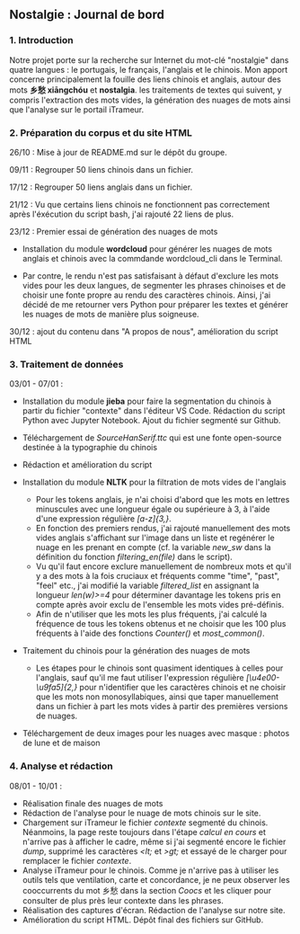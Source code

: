 ## Nostalgie : Journal de bord 

### 1.  Introduction  
Notre projet porte sur la recherche sur Internet du mot-clé "nostalgie" dans quatre langues : le portugais, le français, l'anglais et le chinois. Mon apport concerne principalement la fouille des liens chinois et anglais, autour des mots **乡愁 xiāngchóu** et **nostalgia**. les traitements de textes qui suivent, y compris l'extraction des mots vides, la génération des nuages de mots ainsi que l'analyse sur le portail iTrameur.  


### 2.  Préparation du corpus et du site HTML  

26/10 : Mise à jour de README.md sur le dépôt du groupe.  

09/11 : Regrouper 50 liens chinois dans un fichier.  

17/12 : Regrouper 50 liens anglais dans un fichier.  

21/12 : Vu que certains liens chinois ne fonctionnent pas correctement après l'éxécution du script bash, j'ai rajouté 22 liens de plus.  

23/12 : Premier essai de génération des nuages de mots  

-   Installation du module **wordcloud** pour générer les nuages de mots anglais et chinois avec la commdande wordcloud_cli dans le Terminal.  

-   Par contre, le rendu n'est pas satisfaisant à défaut d'exclure les mots vides pour les deux langues, de segmenter les phrases chinoises et de choisir une fonte propre au rendu des caractères chinois. Ainsi, j'ai décidé de me retourner vers Python pour préparer les textes et générer les nuages de mots de manière plus soigneuse.  
  
30/12 : ajout du contenu dans "A propos de nous", amélioration du script HTML

### 3.  Traitement de données

03/01 - 07/01 :  

-   Installation du module **jieba** pour faire la segmentation du chinois à partir du fichier "contexte" dans l'éditeur VS Code. Rédaction du script Python avec Jupyter Notebook. Ajout du fichier segmenté sur Github.  
  
-   Téléchargement de *SourceHanSerif.ttc* qui est une fonte open-source destinée à la typographie du chinois
-   Rédaction et amélioration du script
-   Installation du module **NLTK** pour la filtration de mots vides de l'anglais
    -   Pour les tokens anglais, je n'ai choisi d'abord que les mots en lettres minuscules avec une longueur égale ou supérieure à 3, à l'aide d'une expression régulière *[a-z]{3,}*.
    -   En fonction des premiers rendus, j'ai rajouté manuellement des mots vides anglais s'affichant sur l'image dans un liste et regénérer le nuage en les prenant en compte (cf. la variable *new_sw* dans la définition du fonction *filtering_en(file)* dans le script).  
    -   Vu qu'il faut encore exclure manuellement de nombreux mots et qu'il y a des mots à la fois cruciaux et fréquents comme "time", "past", "feel" etc., j'ai modifié la variable *filtered_list* en assignant la longueur *len(w)>=4* pour déterminer davantage les tokens pris en compte après avoir exclu de l'ensemble les mots vides pré-définis.  
    -   Afin de n'utiliser que les mots les plus fréquents, j'ai calculé la fréquence de tous les tokens obtenus et ne choisir que les 100 plus fréquents à l'aide des fonctions *Counter()* et *most_common()*.  

-   Traitement du chinois pour la génération des nuages de mots
    -   Les étapes pour le chinois sont quasiment identiques à celles pour l'anglais, sauf qu'il me faut utiliser l'expression régulière *[\u4e00-\u9fa5]{2,}* pour n'identifier que les caractères chinois et ne choisir que les mots non monosyllabiques, ainsi que taper manuellement dans un fichier à part les mots vides à partir des premières versions de nuages.   
-   Téléchargement de deux images pour les nuages avec masque : photos de lune et de maison  

  
### 4.  Analyse et rédaction  
08/01 - 10/01 :  
-   Réalisation finale des nuages de mots 
-   Rédaction de l'analyse pour le nuage de mots chinois sur le site.  
-   Chargement sur iTrameur le fichier *contexte* segmenté du chinois. Néanmoins, la page reste toujours dans l'étape *calcul en cours* et n'arrive pas à afficher le cadre, même si j'ai segmenté encore le fichier *dump*, supprimé les caractères *<lt;* et *>gt;* et essayé de le charger pour remplacer le fichier *contexte*.  
-   Analyse iTrameur pour le chinois. Comme je n'arrive pas à utiliser les outils tels que ventilation, carte et concordance, je ne peux observer les cooccurrents du mot 乡愁 dans la section *Coocs* et les cliquer pour consulter de plus près leur contexte dans les phrases.  
-   Réalisation des captures d'écran. Rédaction de l'analyse sur notre site.
-   Amélioration du script HTML. Dépôt final des fichiers sur GitHub.